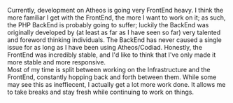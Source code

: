 Currently, development on Atheos is going very FrontEnd heavy. I think the more familiar I get with the FrontEnd, the more I want to work on it; as such, the PHP BackEnd is probably going to suffer; luckily the BackEnd was originally developed by (at least as far as I have seen so far) very talented and foreword thinking individuals. The BackEnd has never caused a single issue for as long as I have been using Atheos/Codiad. Honestly, the FrontEnd was incredibly stable, and I'd like to think that I've only made it more stable and more responsive.  
Most of my time is split between working on the Infrastructure and the FrontEnd, constantly hopping back and forth between them. While some may see this as ineffiecent, I actually get a lot more work done. It allows me to take breaks and stay fresh while continuing to work on things.